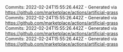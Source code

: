 Commits: 2022-02-24T15:55:26.442Z - Generated via https://github.com/marketplace/actions/artificial-grass
<br>
Commits: 2022-02-24T15:55:26.442Z - Generated via https://github.com/marketplace/actions/artificial-grass
<br>
Commits: 2022-02-24T15:55:26.442Z - Generated via https://github.com/marketplace/actions/artificial-grass
<br>
Commits: 2022-02-24T15:55:26.442Z - Generated via https://github.com/marketplace/actions/artificial-grass
<br>
